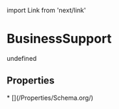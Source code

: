 import Link from 'next/link'
# BusinessSupport

undefined

## Properties

<Grid>
* [](/Properties/Schema.org/)

</Grid>

